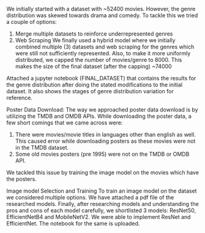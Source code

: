 We initially started with a dataset with ~52400 movies. However, the genre distribution was skewed towards drama and comedy. To tackle this we tried a couple of options: 
1. Merge multiple datasets to reinforce underrepresented genres
2. Web Scraping
We finally used a hybrid model where we initially combined multiple (3) datasets and web scraping for the genres which were still not sufficiently represented.
Also, to make it more uniformly distributed, we capped the number of movies/genre to 8000. This makes the size of the final dataset (after the capping) ~74000
  
Attached a jupyter notebook (FINAL_DATASET) that contains the results for the genre distribution after doing the stated modifications to the initial dataset. 
It also shows the stages of genre distribution variation for reference. 

Poster Data Download:
The way we approached poster data download is by utilizing the TMDB and OMDB APIs. While downloading the poster data, a few short comings that we came across were: 
1. There were movies/movie titles in languages other than english as well. This caused error while downloading posters as these movies were not in the TMDB dataset.
2. Some old movies posters (pre 1995) were not on the TMDB or OMDB API.

We tackled this issue by training the image model on the movies which have the posters. 

Image model Selection and Training
To train an image model on the dataset we considered multiple options. We have attached a pdf file of the researched models. Finally, after researching models and understanding the pros and cons of each model carefully, we shortlisted 3 models: ResNet50, EfficientNetB4 and MobileNetV2. We were able to implement ResNet and EfficientNet. The notebook for the same is uploaded.  
